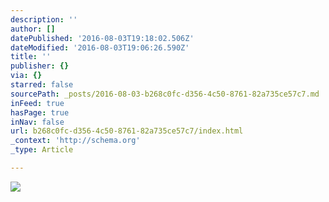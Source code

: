 ```yaml
---
description: ''
author: []
datePublished: '2016-08-03T19:18:02.506Z'
dateModified: '2016-08-03T19:06:26.590Z'
title: ''
publisher: {}
via: {}
starred: false
sourcePath: _posts/2016-08-03-b268c0fc-d356-4c50-8761-82a735ce57c7.md
inFeed: true
hasPage: true
inNav: false
url: b268c0fc-d356-4c50-8761-82a735ce57c7/index.html
_context: 'http://schema.org'
_type: Article

---
```

![](https://the-grid-user-content.s3-us-west-2.amazonaws.com/3adf0062-99be-4841-b991-cfe73f852769.png)